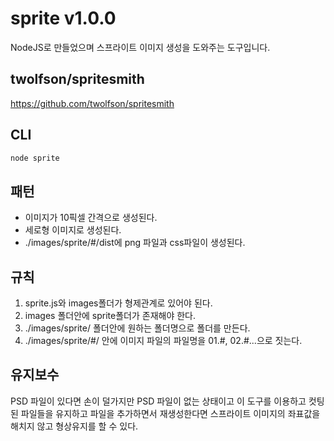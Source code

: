 # sprite v1.0.0
NodeJS로 만들었으며 스프라이트 이미지 생성을 도와주는 도구입니다.

## twolfson/spritesmith
<https://github.com/twolfson/spritesmith>

## CLI
````javascript
node sprite
````

## 패턴
- 이미지가 10픽셀 간격으로 생성된다.
- 세로형 이미지로 생성된다.
- ./images/sprite/#/dist에 png 파일과 css파일이 생성된다.

## 규칙
1. sprite.js와 images폴더가 형제관계로 있어야 된다.
2. images 폴더안에 sprite폴더가 존재해야 한다. 
3. ./images/sprite/ 폴더안에 원하는 폴더명으로 폴더를 만든다.
4. ./images/sprite/#/ 안에 이미지 파일의 파일명을 01.#, 02.#...으로 짓는다.

## 유지보수
PSD 파일이 있다면 손이 덜가지만 PSD 파일이 없는 상태이고 이 도구를 이용하고 컷팅된 파일들을 유지하고 파일을 추가하면서 재생성한다면 스프라이트 이미지의 좌표값을 해치지 않고 형상유지를 할 수 있다.